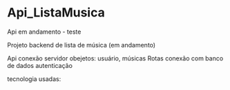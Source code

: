 # Api_ListaMusica
Api em andamento - teste 

Projeto backend de lista de música (em andamento)

Api conexão servidor
obejetos: usuário, músicas
Rotas
conexão com banco de dados
autenticação 

tecnologia usadas: 

